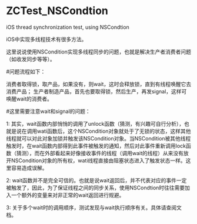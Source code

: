 ZCTest_NSCondtion
=================

iOS thread synchronization test, using NSCondtion


iOS中实现多线程技术有很多方法。

这里说说使用NSCondition实现多线程同步的问题，也就是解决生产者消费者问题（如收发同步等等）。


#问题流程如下：

  消费者取得锁，取产品，如果没有，则wait，这时会释放锁，直到有线程唤醒它去消费产品；
  生产者制造产品，首先也要取得锁，然后生产，再发signal，这样可唤醒wait的消费者。

#这里需要注意wait和signal的问题：

  1: 其实，wait函数内部悄悄的调用了unlock函数（猜测，有兴趣可自行分析），也就是说在调用wati函数后，这个NSCondition对象就处于了无锁的状态，这样其他线程就可以对此对象加锁并触发该NSCondition对象。当NSCondition被其他线程触发时，在wait函数内部得到此事件被触发的通知，然后对此事件重新调用lock函数（猜测），而在外部看起来好像接收事件的线程（调用wait的线程）从来没有放开NSCondition对象的所有权，wati线程直接由阻塞状态进入了触发状态一样。这里容易造成误解。
  
  2: wait函数并不是完全可信的。也就是说wait返回后，并不代表对应的事件一定被触发了，因此，为了保证线程之间的同步关系，使用NSCondtion时往往需要加入一个额外的变量来对非正常的wait返回进行规避。
  
  3: 关于多个wait时的调用顺序，测试发现与wait执行顺序有关。具体请查阅文档。


